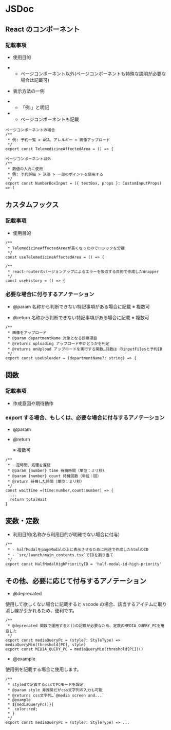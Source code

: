 # JSDoc

## React のコンポーネント

### 記載事項

- 使用目的
- - ページコンポーネント以外(ページコンポーネントも特殊な説明が必要な場合は記載可)

- 表示方法の一例
- - 「例:」と明記
- - ページコンポーネントも記載

```
ページコンポーネントの場合
/**
 * 例: 予約一覧 > AGA、アレルギー > 画像アップロード
 */
export const TelemedicineAffectedArea = () => {
```

```
ページコンポーネント以外
/**
 * 数値の入力に使用
 * 例: 予約詳細 > 決済 > 一部のポイントを使用する
 */
export const NumberBoxInput = ({ textBox, props }: CustomInputProps) => (
```

## カスタムフックス

### 記載事項

- 使用目的

```
/**
 * TelemedicineAffectedAreaが長くなったのでロジックを分離
 */
const useTelemedicineAffectedArea = () => {
```

```
/**
 * react-routerのバージョンアップによるエラーを吸収する目的で作成したWrapper
 */
const useHistory = () => {
```

### 必要な場合に付与するアノテーション

- @param
  名称から判断できない特記事項がある場合に記載
  ※ 複数可

- @return
  名称から判断できない特記事項がある場合に記載
  ※ 複数可

```
/**
 * 画像をアップロード
 * @param departmentName 対象となる診療項目
 * @returns uploading アップロード中かどうかを判定
 * @returns onUpload アップロードを実行する関数…引数は のinputFilesと予約ID
 */
export const useUploader = (departmentName?: string) => {
```

## 関数

### 記載事項

- 作成意図や期待動作

### export する場合、もしくは、必要な場合に付与するアノテーション

- @param
- @return

  ※ 複数可

```
/**
 * 一定時間、処理を遅延
 * @param {number} time 待機時間（単位：ミリ秒）
 * @param {number} count 待機回数（単位：回）
 * @return 待機した時間（単位：ミリ秒）
 */
const waitTime =(time:number,count:number) => {
  ...
  return totalWait
}
```

## 変数・定数

- 利用目的(名称から利用目的が明確でない場合に付与)

```
/**
 * - halfModalをpageModalの上に表示させるために用途で作成したhtmlのID
 * - `src/launch/main_contents.tsx`でIDを割り当て
 */
export const HalfModalHighPriorityID = 'half-modal-id-high-priority'
```

## その他、必要に応じて付与するアノテーション

- @deprecated

使用して欲しくない場合に記載すると vscode の場合、該当するアイテムに取り消し線が引かれるため、便利です。

```
/**
 * @deprecated 関数で運用すると()の記載が必要なため、定数のMEDIA_QUERY_PCを用意した
 */
export const mediaQueryPc = (style?: StyleType) => mediaQueryMin(threshold[PC], style)
export const MEDIA_QUERY_PC = mediaQueryMin(threshold[PC])()
```

- @example

使用例を記載する場合に使用します。

```
/**
 * styledで定義するcssでPCモードを設定
 * @param style 非推奨だがcss文字列の入力も可能
 * @returns css文字列…`@media screen and...`
 * @example
 * ${mediaQueryPc()}{
 *  color:red;
 * }
 */
export const mediaQueryPc = (style?: StyleType) => ...
```
